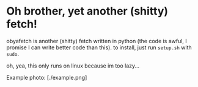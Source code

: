 # Oh brother, yet another (shitty) fetch!

obyafetch is another (shitty) fetch written in python (the code is awful, I promise I can write better code than this).
to install, just run `setup.sh` with `sudo`.

oh, yea, this only runs on linux because im too lazy...

Example photo:
[./example.png]
